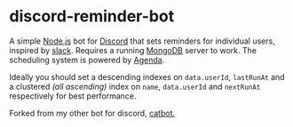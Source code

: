 # discord-reminder-bot

A simple [Node.js](https://nodejs.org/en/) bot for [Discord](https://discordapp.com/) that sets reminders for individual users, inspired by [slack](https://get.slack.help/hc/en-us/articles/208423427-Set-a-reminder).
Requires a running [MongoDB](https://www.mongodb.com/) server to work. The scheduling system is powered by [Agenda](https://github.com/agenda/agenda).

Ideally you should set a descending indexes on `data.userId`, `lastRunAt` and a clustered _(all ascending)_ index on `name`, `data.userId` and `nextRunAt` respectively for best performance.

Forked from my other bot for discord, [catbot.](https://github.com/edwin-jones/discord-catbot)
